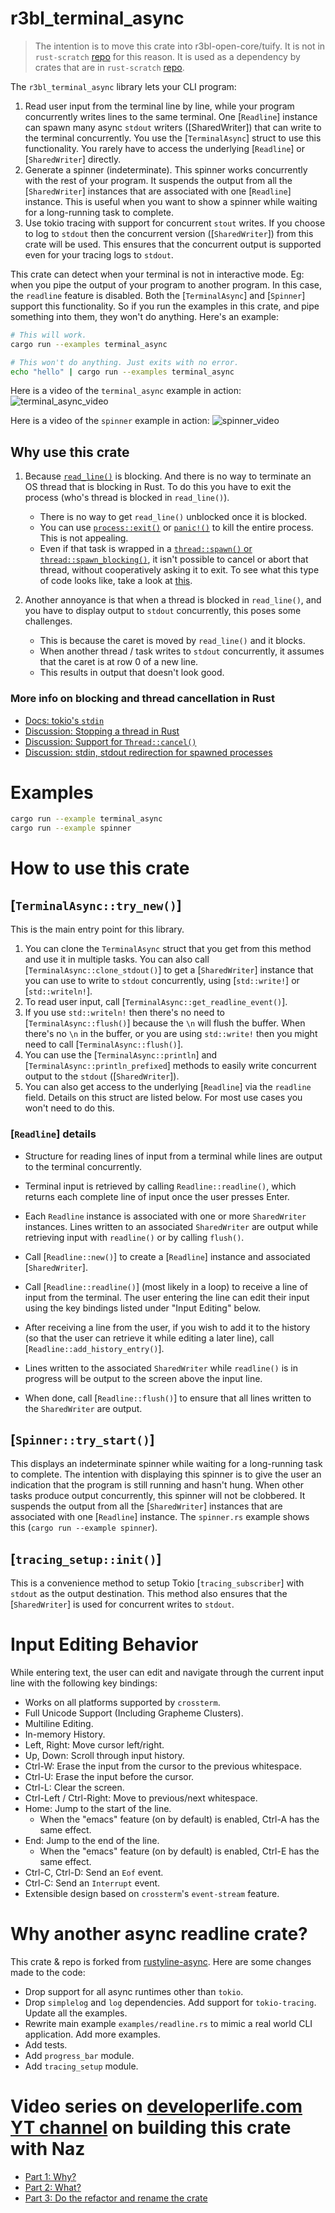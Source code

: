 # r3bl_terminal_async

> The intention is to move this crate into r3bl-open-core/tuify. It is not in
> `rust-scratch`
> [repo](https://github.com/nazmulidris/rust-scratch/tree/main/tcp-api-server) for this
> reason. It is used as a dependency by crates that are in `rust-scratch`
> [repo](https://github.com/nazmulidris/rust-scratch/tree/main/tcp-api-server).

The `r3bl_terminal_async` library lets your CLI program:
1. Read user input from the terminal line by line, while your program concurrently
   writes lines to the same terminal. One [`Readline`] instance can spawn many async
   `stdout` writers ([SharedWriter]) that can write to the terminal concurrently. You
   use the [`TerminalAsync`] struct to use this functionality. You rarely have to access
   the underlying [`Readline`] or [`SharedWriter`] directly.
2. Generate a spinner (indeterminate). This spinner works concurrently with the rest
   of your program. It suspends the output from all the [`SharedWriter`] instances
   that are associated with one [`Readline`] instance. This is useful when you want to
   show a spinner while waiting for a long-running task to complete.
3. Use tokio tracing with support for concurrent `stout` writes. If you choose to log
   to `stdout` then the concurrent version ([`SharedWriter`]) from this crate will be
   used. This ensures that the concurrent output is supported even for your tracing
   logs to `stdout`.

This crate can detect when your terminal is not in interactive mode. Eg: when you pipe
the output of your program to another program. In this case, the `readline` feature is
disabled. Both the [`TerminalAsync`] and [`Spinner`] support this functionality. So if you
run the examples in this crate, and pipe something into them, they won't do anything. Here's
an example:

```bash
# This will work.
cargo run --examples terminal_async

# This won't do anything. Just exits with no error.
echo "hello" | cargo run --examples terminal_async
```

Here is a video of the `terminal_async` example in action:
![terminal_async_video](https://github.com/nazmulidris/r3bl_terminal_async/blob/main/docs/clip-terminal-async.gif?raw=true)

Here is a video of the `spinner` example in action:
![spinner_video](https://github.com/nazmulidris/r3bl_terminal_async/blob/main/docs/clip-spinner.gif?raw=true)

## Why use this crate

1. Because
   [`read_line()`](https://doc.rust-lang.org/std/io/struct.Stdin.html#method.read_line)
   is blocking. And there is no way to terminate an OS thread that is blocking in Rust.
   To do this you have to exit the process (who's thread is blocked in `read_line()`).

    - There is no way to get `read_line()` unblocked once it is blocked.
    - You can use [`process::exit()`](https://doc.rust-lang.org/std/process/fn.exit.html)
      or [`panic!()`](https://doc.rust-lang.org/std/panic/index.html) to kill the entire
      process. This is not appealing.
    - Even if that task is wrapped in a [`thread::spawn()` or
      `thread::spawn_blocking()`](https://tokio.rs/tokio/tutorial/spawning), it isn't
      possible to cancel or abort that thread, without cooperatively asking it to exit. To
      see what this type of code looks like, take a look at
      [this](https://github.com/nazmulidris/rust-scratch/blob/fcd730c4b17ed0b09ff2c1a7ac4dd5b4a0c66e49/tcp-api-server/src/client_task.rs#L275).

2. Another annoyance is that when a thread is blocked in `read_line()`, and you have
   to display output to `stdout` concurrently, this poses some challenges.

    - This is because the caret is moved by `read_line()` and it blocks.
    - When another thread / task writes to `stdout` concurrently, it assumes that the
      caret is at row 0 of a new line.
    - This results in output that doesn't look good.

### More info on blocking and thread cancellation in Rust

- [Docs: tokio's `stdin`](https://docs.rs/tokio/latest/tokio/io/struct.Stdin.html)
- [Discussion: Stopping a thread in
  Rust](https://users.rust-lang.org/t/stopping-a-thread/6328/7)
- [Discussion: Support for
  `Thread::cancel()`](https://internals.rust-lang.org/t/thread-cancel-support/3056/16)
- [Discussion: stdin, stdout redirection for spawned
  processes](https://stackoverflow.com/questions/34611742/how-do-i-read-the-output-of-a-child-process-without-blocking-in-rust)

# Examples

```bash
cargo run --example terminal_async
cargo run --example spinner
```

# How to use this crate

## [`TerminalAsync::try_new()`]

This is the main entry point for this library.
1. You can clone the `TerminalAsync` struct that you get from this method and use it
   in multiple tasks. You can also call [`TerminalAsync::clone_stdout()`] to get a
   [`SharedWriter`] instance that you can use to write to `stdout` concurrently, using
   [`std::write!`] or [`std::writeln!`].
2. To read user input, call [`TerminalAsync::get_readline_event()`].
3. If you use `std::writeln!` then there's no need to [`TerminalAsync::flush()`]
   because the `\n` will flush the buffer. When there's no `\n` in the buffer, or you
   are using `std::write!` then you might need to call [`TerminalAsync::flush()`].
4. You can use the [`TerminalAsync::println`] and [`TerminalAsync::println_prefixed`]
   methods to easily write concurrent output to the `stdout` ([`SharedWriter`]).
5. You can also get access to the underlying [`Readline`] via the `readline` field.
   Details on this struct are listed below. For most use cases you won't need to do
   this.

### [`Readline`] details

- Structure for reading lines of input from a terminal while lines are output to the
  terminal concurrently.
- Terminal input is retrieved by calling `Readline::readline()`, which returns each
  complete line of input once the user presses Enter.
- Each `Readline` instance is associated with one or more `SharedWriter` instances.
  Lines written to an associated `SharedWriter` are output while retrieving input with
  `readline()` or by calling `flush()`.

- Call [`Readline::new()`] to create a [`Readline`] instance and associated
  [`SharedWriter`].

- Call [`Readline::readline()`] (most likely in a loop) to receive a line
  of input from the terminal.  The user entering the line can edit their
  input using the key bindings listed under "Input Editing" below.

- After receiving a line from the user, if you wish to add it to the
  history (so that the user can retrieve it while editing a later line),
  call [`Readline::add_history_entry()`].

- Lines written to the associated `SharedWriter` while `readline()` is in
  progress will be output to the screen above the input line.

- When done, call [`Readline::flush()`] to ensure that all lines written to
  the `SharedWriter` are output.

## [`Spinner::try_start()`]

This displays an indeterminate spinner while waiting for a long-running task to
complete. The intention with displaying this spinner is to give the user an
indication that the program is still running and hasn't hung. When other tasks produce
output concurrently, this spinner will not be clobbered. It suspends the output
from all the [`SharedWriter`] instances that are associated with one [`Readline`]
instance. The `spinner.rs` example shows this (`cargo run --example spinner`).

## [`tracing_setup::init()`]

This is a convenience method to setup Tokio [`tracing_subscriber`] with `stdout` as the output
destination. This method also ensures that the [`SharedWriter`] is used for concurrent
writes to `stdout`.

# Input Editing Behavior

While entering text, the user can edit and navigate through the current
input line with the following key bindings:

- Works on all platforms supported by `crossterm`.
- Full Unicode Support (Including Grapheme Clusters).
- Multiline Editing.
- In-memory History.
- Left, Right: Move cursor left/right.
- Up, Down: Scroll through input history.
- Ctrl-W: Erase the input from the cursor to the previous whitespace.
- Ctrl-U: Erase the input before the cursor.
- Ctrl-L: Clear the screen.
- Ctrl-Left / Ctrl-Right: Move to previous/next whitespace.
- Home: Jump to the start of the line.
    - When the "emacs" feature (on by default) is enabled, Ctrl-A has the
      same effect.
- End: Jump to the end of the line.
    - When the "emacs" feature (on by default) is enabled, Ctrl-E has the
      same effect.
- Ctrl-C, Ctrl-D: Send an `Eof` event.
- Ctrl-C: Send an `Interrupt` event.
- Extensible design based on `crossterm`'s `event-stream` feature.

# Why another async readline crate?

This crate & repo is forked from
[rustyline-async](https://github.com/zyansheep/rustyline-async). Here are some changes
made to the code:
- Drop support for all async runtimes other than `tokio`.
- Drop `simplelog` and `log` dependencies. Add support for `tokio-tracing`. Update all
  the examples.
- Rewrite main example `examples/readline.rs` to mimic a real world CLI application.
  Add more examples.
- Add tests.
- Add `progress_bar` module.
- Add `tracing_setup` module.

# Video series on [developerlife.com](https://developerlife.com) [YT channel](https://www.youtube.com/@developerlifecom) on building this crate with Naz

- [Part 1: Why?](https://youtu.be/6LhVx0xM86c)
- [Part 2: What?](https://youtu.be/3vQJguti02I)
- [Part 3: Do the refactor and rename the crate](https://youtu.be/uxgyZzOmVIw)